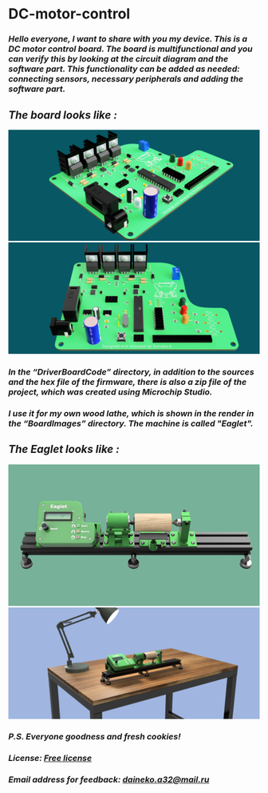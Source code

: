 # DC-motor-control
### *Hello everyone, I want to share with you my device. This is a DC motor control board. The board is multifunctional and you can verify this by looking at the circuit diagram and the software part. This functionality can be added as needed: connecting sensors, necessary peripherals and adding the software part.*
## *The board looks like :* 
<img src=https://github.com/artemned/DC-motor-control-/blob/main/BoardImages/Motor_control_board_heatsink_2022-May-30_04-44-10PM-000_CustomizedView16701531518_jpg.jpg >
<img src=https://github.com/artemned/DC-motor-control-/blob/main/BoardImages/Motor_control_board_heatsink_2022-May-30_05-08-07PM-000_CustomizedView11185319172_jpg.jpg >

### *In the “DriverBoardCode” directory, in addition to the sources and the hex file of the firmware, there is also a zip file of the project, which was created using Microchip Studio.*

### *I use it for my own wood lathe, which is shown in the render in the “BoardImages” directory. The machine is called "Eaglet".*
## *The Eaglet looks like :*
<img src=https://github.com/artemned/DC-motor-control-/blob/main/BoardImages/Eaglet%20v32.png >
<img src=https://github.com/artemned/DC-motor-control-/blob/main/BoardImages/Render_2022-Jun-30_05-07-28PM-000_CustomizedView10023634863_png.png >

### *P.S. Everyone goodness and fresh cookies!*
### *License: [Free license](https://github.com/artemned/DC-motor-control-/blob/main/LICENSE)*
### *Email address for feedback: daineko.a32@mail.ru*
 

